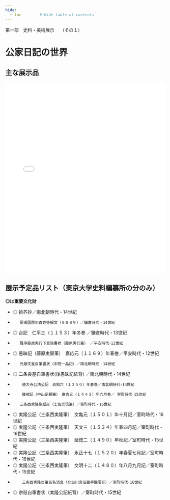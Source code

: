 ```yaml
---
hide:
  - toc        # Hide table of contents
---
```


第一部　史料・美術展示　 （その１）

# 公家日記の世界

## 主な展示品

<iframe height="600px" src="../cp/?u=../json/011.json" width="100%" frameBorder="0"></iframe>

## 展示予定品リスト（東京大学史料編纂所の分のみ）

<b>◎は重要文化財</b>

* ◎    拾芥抄／南北朝時代・14世紀
*        尾張国郡司百姓等解文（９８８年）／鎌倉時代・14世紀
* ◎    台記　仁平三（１１５３）年冬巻 ／鎌倉時代・13世紀  
*        職事藤原実行下宣旨書状（藤原実行筆） ／平安時代･12世紀  
* ◎    愚昧記（藤原実房筆）　嘉応元（１１６９）年春巻／平安時代・12世紀
*        光厳天皇自筆書状（中院一品記）／南北朝時代・14世紀   
* ◎    二条良基自筆書状(後愚昧記紙背) ／南北朝時代・14世紀  
*         徳大寺公清公記　貞和六（１３５０）年春巻／南北朝時代･14世紀   
*         薩戒記（中山定親筆）　嘉吉三（１４４３）年六月巻／ 室町時代･15世紀  
*        三条西実隆像紙形（土佐光信筆）／室町時代・16世紀
* ◎    実隆公記（三条西実隆筆）　文亀元（１５０１）年十月記／室町時代・16世紀
* ◎    実隆公記（三条西実隆筆）　天文三（１５３４）年春四月記／室町時代・16世紀
* ◎    実隆公記（三条西実隆筆）　延徳二（１４９０）年秋記／室町時代・15世紀
* ◎    実隆公記（三条西実隆筆）　永正十七（１５２０）年春夏七月記／室町時代・16世紀
* ◎    実隆公記（三条西実隆筆）　文明十二（１４８０）年八月九月記／室町時代・15世紀
*         三条西実隆自筆仮名消息（北白川宮旧蔵手鑑零存）／室町時代･16世紀   
* ◎    宗祇自筆書状（実隆公記紙背）／室町時代・15世紀  